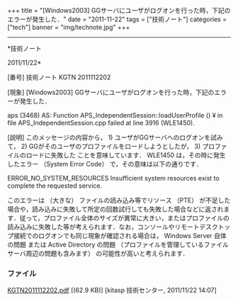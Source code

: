 ﻿+++
title = "[Windows2003] GGサーバにユーザがログオンを行った時，下記のエラーが発生した．"
date = "2011-11-22"
tags = ["技術ノート"]
categories = ["tech"]
banner = "img/technote.jpg"
+++

-----------------------------------------------------------------------------------------------------------------------------

*技術ノート

2011/11/22*


[番号]
技術ノート KGTN 2011112202

[現象]
[Windows2003]
GGサーバにユーザがログオンを行った時，下記のエラーが発生した．

aps (3468) AS: Function APS_IndependentSession::loadUserProfile () ¥
in file APS_IndependentSession.cpp failed at line 3916 (WLE1450).

[説明]
このメッセージの内容から， 1) ユーザがGGサーバへのログオンを試みて， 2)
GGがそのユーザのプロファイルをロードしようとしたが， 3)
プロファイルのロードに失敗した ことを意味しています． WLE1450
は，その時に発生したエラー （System Error Code）
で，その意味は以下の通りです．

ERROR_NO_SYSTEM_RESOURCES
Insufficient system resources exist to complete the requested service.

このエラーは （大きな） ファイルの読み込み等でリソース （PTE）
が不足した場合や，読み込みに失敗して所定の回数試行しても失敗した場合などに返されます．従って，プロファイル全体のサイズが異常に大きい，またはプロファイルの読み込みに失敗した等が考えられます．なお，コンソールやリモートデスクトップ接続でのログオンでも同じ現象が確認される場合は，
Windows Server 自体の問題 または Active Directory の問題
（プロファイルを管理しているファイルサーバ周辺の問題も含みます）
の可能性が高いと考えられます．


### ファイル

 
 


[KGTN2011112202.pdf](http://techreport.kitasp.net/attachments/download/710/KGTN2011112202.pdf)
 [(62.9 KB)] [kitasp 技術センター, 2011/11/22
14:07]


 


 

